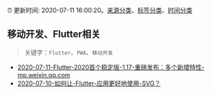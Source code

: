 :alarm_clock: 更新时间: 2020-07-11 16:00:20。[来源分类](../README.md)、[标签分类](../TAGS.md)、[时间分类](../TIMELINE.md)

## 移动开发、Flutter相关


> 关键字：`Flutter`、`PWA`、`移动开发`



- [2020-07-11-Flutter-2020首个稳定版-1.17-重磅发布：多个新增特性-mp.weixin.qq.com](https://blogread.cn/news/go.php?idItem=13583&url=https%3A%2F%2Fmp.weixin.qq.com%2Fs%2FftWVVUvRkQVMxg5PiBRVHQ%3Fcomefrom%3Dhttps%253A%252F%252Fblogread.cn%252Fnews%252F) 
- [2020-07-10-如何让-Flutter-应用更好地使用-SVG？](https://toutiao.io/k/oujuql6) 